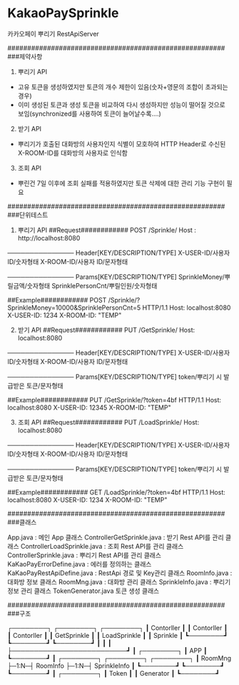 # KakaoPaySprinkle
카카오페이 뿌리기 RestApiServer

#######################################################
###제약사항

1. 뿌리기 API
 - 고유 토큰을 생성하였지만 토큰의 개수 제한이 있음(숫자+영문의 조합이 초과되는경우)
 - 이미 생성된 토큰과 생성 토큰을 비교하여 다시 생성하지만 성능이 떨어질 것으로 보임(synchronized를 사용하여 토큰이 늘어날수록....)


2. 받기 API
 - 뿌리기가 호출된 대화방의 사용자인지 식별이 모호하여 HTTP Header로 수신된 X-ROOM-ID를 대화방의 사용자로 인식함


3. 조회 API
 - 뿌린건 7일 이후에 조회 실패를 적용하였지만 토큰 삭제에 대한 관리 기능 구현이 필요


#######################################################
###단위테스트
1. 뿌리기 API
##Request############
POST /Sprinkle/
Host : http://localhost:8080

───────────────
Header[KEY/DESCRIPTION/TYPE]
X-USER-ID/사용자 ID/숫자형태
X-ROOM-ID/사용자 ID/문자형태

───────────────
Params[KEY/DESCRIPTION/TYPE]
SprinkleMoney/뿌릴금액/숫자형태
SprinklePersonCnt/뿌릴인원/숫자형태


##Example############
POST /Sprinkle/?SprinkleMoney=10000&SprinklePersonCnt=5 HTTP/1.1
Host: localhost:8080
X-USER-ID: 1234
X-ROOM-ID: "TEMP"

2. 받기 API
##Request############
PUT /GetSprinkle/
Host: localhost:8080

───────────────
Header[KEY/DESCRIPTION/TYPE]
X-USER-ID/사용자 ID/숫자형태
X-ROOM-ID/사용자 ID/문자형태

───────────────
Params[KEY/DESCRIPTION/TYPE]
token/뿌리기 시 발급받은 토큰/문자형태

##Example############
PUT /GetSprinkle/?token=4bf HTTP/1.1
Host: localhost:8080
X-USER-ID: 12345
X-ROOM-ID: "TEMP"

3. 조회 API
##Request############
PUT /LoadSprinkle/
Host: localhost:8080

───────────────
Header[KEY/DESCRIPTION/TYPE]
X-USER-ID/사용자 ID/숫자형태
X-ROOM-ID/사용자 ID/문자형태

───────────────
Params[KEY/DESCRIPTION/TYPE]
token/뿌리기 시 발급받은 토큰/문자형태

##Example############
GET /LoadSprinkle/?token=4bf HTTP/1.1
Host: localhost:8080
X-USER-ID: 1234
X-ROOM-ID: "TEMP"



#######################################################
###클래스

App.java : 메인 App 클래스
ControllerGetSprinkle.java : 받기 Rest API를 관리 클래스
ControllerLoadSprinkle.java : 조회 Rest API를 관리 클래스
ControllerSprinkle.java : 뿌리기 Rest API를 관리 클래스
KaKaoPayErrorDefine.java : 에러를 정의하는 클래스
KaKaoPayRestApiDefine.java : RestApi 경로 및 Key관리 클래스
RoomInfo.java : 대화방 정보 클래스
RoomMng.java : 대화방 관리 클래스
SprinkleInfo.java : 뿌리기 정보 관리 클래스
TokenGenerator.java 토큰 생성 클래스

#######################################################
###구조

┌────────┐	┌────────┐	┌────────┐
┃     Contorller	┃	┃     Contorller	┃	┃     Contorller	┃
┃    GetSprinkle	┃ 	┃   LoadSprinkle	┃ 	┃      Sprinkle	┃
┗────────┛	┗────────┛	┗────────┛
	┃			┃			┃
	├──────────────────────────┛
	┃
┌────────┐
┃         APP	┃
┗────────┛
	┃
┌────────┐	┌────────┐	┌────────┐
┃     RoomMng	├─1:N─┤      RoomInfo	├─1:N─┤    SprinkleInfo	┃
┗────────┛	┗────────┛	┗────────┛
							┃
						┌────────┐
						┃        Token	┃
						┃     Generator	┃
						┗────────┛




